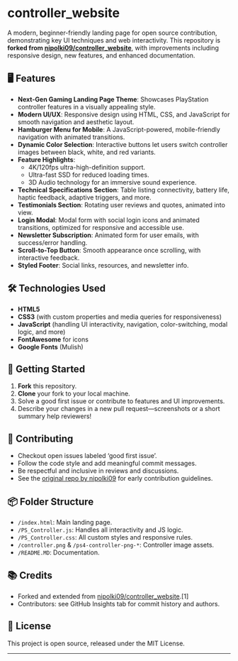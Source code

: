 
# controller_website

A modern, beginner-friendly landing page for open source contribution, demonstrating key UI techniques and web interactivity. This repository is **forked from [nipolki09/controller_website](https://github.com/nipolki09/controller_website)**, with improvements including responsive design, new features, and enhanced documentation.

## 🖥️ Features

- **Next-Gen Gaming Landing Page Theme**: Showcases PlayStation controller features in a visually appealing style.
- **Modern UI/UX**: Responsive design using HTML, CSS, and JavaScript for smooth navigation and aesthetic layout.
- **Hamburger Menu for Mobile**: A JavaScript-powered, mobile-friendly navigation with animated transitions.
- **Dynamic Color Selection**: Interactive buttons let users switch controller images between black, white, and red variants.
- **Feature Highlights**:
  - 4K/120fps ultra-high-definition support.
  - Ultra-fast SSD for reduced loading times.
  - 3D Audio technology for an immersive sound experience.
- **Technical Specifications Section**: Table listing connectivity, battery life, haptic feedback, adaptive triggers, and more.
- **Testimonials Section**: Rotating user reviews and quotes, animated into view.
- **Login Modal**: Modal form with social login icons and animated transitions, optimized for responsive and accessible use.
- **Newsletter Subscription**: Animated form for user emails, with success/error handling.
- **Scroll-to-Top Button**: Smooth appearance once scrolling, with interactive feedback.
- **Styled Footer**: Social links, resources, and newsletter info.

## 🛠️ Technologies Used

- **HTML5**
- **CSS3** (with custom properties and media queries for responsiveness)
- **JavaScript** (handling UI interactivity, navigation, color-switching, modal logic, and more)
- **FontAwesome** for icons
- **Google Fonts** (Mulish)

## 🚀 Getting Started

1. **Fork** this repository.
2. **Clone** your fork to your local machine.
3. Solve a good first issue or contribute to features and UI improvements.
4. Describe your changes in a new pull request—screenshots or a short summary help reviewers!

## 🤝 Contributing

- Checkout open issues labeled ‘good first issue’.
- Follow the code style and add meaningful commit messages.
- Be respectful and inclusive in reviews and discussions.
- See the [original repo by nipolki09](https://github.com/nipolki09/controller_website) for early contribution guidelines.

## 📦 Folder Structure

- `/index.html`: Main landing page.
- `/PS_Controller.js`: Handles all interactivity and JS logic.
- `/PS_Controller.css`: All custom styles and responsive rules.
- `/controller.png` & `/ps4-controller-png-*`: Controller image assets.
- `/README.MD`: Documentation.

## 📚 Credits

- Forked and extended from [nipolki09/controller_website](https://github.com/nipolki09/controller_website).[1]
- Contributors: see GitHub Insights tab for commit history and authors.

## 📝 License

This project is open source, released under the MIT License.

***
